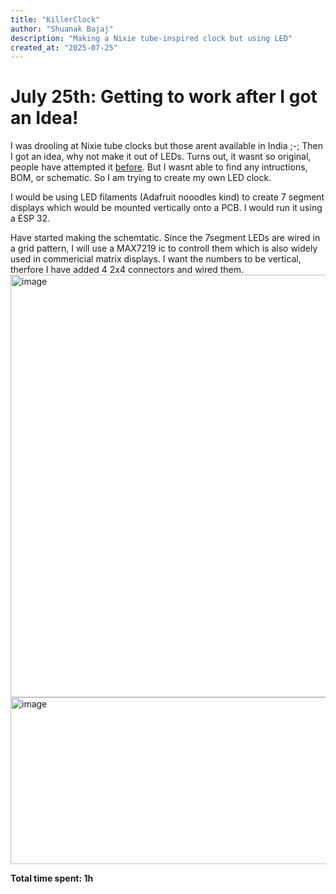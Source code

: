 ```yaml
---
title: "KillerClock"
author: "Shuanak Bajaj"
description: "Making a Nixie tube-inspired clock but using LED"
created_at: "2025-07-25"
---
```


# July 25th: Getting to work after I got an Idea!

I was drooling at Nixie tube clocks but those arent available in India ;-; Then I got an idea, why not make it out of LEDs. Turns out, it wasnt so original, people have attempted it [before](https://www.reddit.com/r/electronics/comments/wgo8go/made_another_bigger_led_filament_tube_clock/). But I wasnt able to find any intructions, BOM, or schematic. So I am trying to create my own LED clock.

I would be using LED filaments (Adafruit nooodles kind) to create 7 segment displays which would be mounted vertically onto a PCB. I would run it using a ESP 32.

Have started making the schemtatic. Since the 7segment LEDs are wired in a grid pattern, I will use a MAX7219 ic to controll them which is also widely used in commericial matrix displays. I want the numbers to be vertical, therfore I have added 4 2x4 connectors and wired them.
<img width="995" height="676" alt="image" src="https://github.com/user-attachments/assets/a37fa061-c16b-4d48-ab22-bb190f12a180" />
<img width="901" height="267" alt="image" src="https://github.com/user-attachments/assets/9b2a24ad-c39e-4463-84a8-af653bb981a3" />


**Total time spent: 1h**
